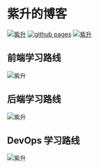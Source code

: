 # 紫升的博客

[![紫升](https://img.shields.io/website-up-down-green-red/https/youngjuing.js.org.svg)](https://youngjuning.js.org)
[![github pages](https://github.com/youngjuning/youngjuning.github.io/actions/workflows/gh-pages.yml/badge.svg)](https://github.com/youngjuning/youngjuning.github.io/actions/workflows/gh-pages.yml)
[![紫升](https://img.shields.io/badge/Made%20with-Markdown-1f425f.svg)](https://guides.github.com/features/mastering-markdown/)

## 前端学习路线

![紫升](https://i.loli.net/2021/03/31/hYFQxyzriawD93k.png)

## 后端学习路线

![紫升](https://i.loli.net/2021/03/31/adMZ9hxfGolt3CH.png)

## DevOps 学习路线

![紫升](https://i.loli.net/2021/03/31/HTJUfCPLwQ31t87.png)
